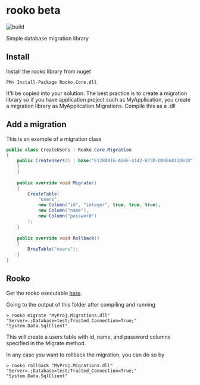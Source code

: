 # rooko beta
![build](https://travis-ci.org/iescarro/rooko.svg?branch=master)

Simple database migration library

## Install
Install the rooko library from nuget

```
PM> Install-Package Rooko.Core.dll
```

It'll be copied into your solution. The best practice is to create a migration library so if you have application project such as MyApplication, you create a migration library as MyApplication.Migrations. Compile this as a .dll

## Add a migration
This is an example of a migration class

```cs
public class CreateUsers : Rooko.Core.Migration
{
	public CreateUsers() : base("E128A916-A06E-4142-B73D-DD0E6811D618")
	{
	}
	
	public override void Migrate()
	{
		CreateTable(
			"users",
			new Column("id", "integer", true, true, true),
			new Column("name"),
			new Column("password")
		);
	}
	
	public override void Rollback()
	{
		DropTable("users");
	}
}
```

## Rooko
Get the rooko executable [here](https://github.com/iescarro/rooko/releases).

Going to the output of this folder after compiling and running

```
> rooko migrate "MyProj.Migrations.dll" "Server=.;Database=test;Trusted_Connection=True;" "System.Data.SqlClient"
```

This will create a users table with id, name, and password columns specified in the Migrate method.

In any case you want to rollback the migration, you can do so by

```
> rooko rollback "MyProj.Migrations.dll" "Server=.;Database=test;Trusted_Connection=True;" "System.Data.SqlClient"
```
